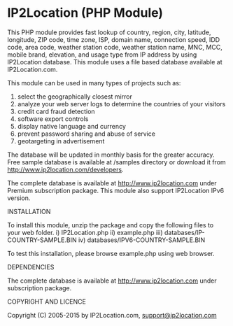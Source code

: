 IP2Location (PHP Module)
========================

This PHP module provides fast lookup of country, region, city, latitude, longitude, ZIP code, time zone, ISP, domain name, connection speed, IDD code, area code, weather station code, weather station name, MNC, MCC, mobile brand, elevation, and usage type from IP address by using IP2Location database. This module uses a file based database available at IP2Location.com. 

This module can be used in many types of projects such as:

 1) select the geographically closest mirror
 2) analyze your web server logs to determine the countries of your visitors
 3) credit card fraud detection
 4) software export controls
 5) display native language and currency 
 6) prevent password sharing and abuse of service 
 7) geotargeting in advertisement

The database will be updated in monthly basis for the greater accuracy. Free sample database is available at /samples directory or download it from http://www.ip2location.com/developers.

The complete database is available at http://www.ip2location.com under Premium subscription package. This module also support IP2Location IPv6 version.


INSTALLATION

To install this module, unzip the package and copy the following files to your web folder.
 i)   IP2Location.php
 ii)  example.php
 iii) databases/IP-COUNTRY-SAMPLE.BIN
 iv)  databases/IPV6-COUNTRY-SAMPLE.BIN
 
To test this installation, please browse example.php using web browser.



DEPENDENCIES

The complete database is available at http://www.ip2location.com under subscription package.


COPYRIGHT AND LICENCE

Copyright (C) 2005-2015 by IP2Location.com, support@ip2location.com

